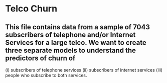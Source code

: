 
# Telco Churn

## This file contains data from a sample of 7043 subscribers of telephone and/or Internet Services for a large telco. We want to create three separate models to understand the predictors of churn of 
(i) subscribers of telephone services 
(ii) subscribers of internet services
(iii) people who subscribe to both services.
